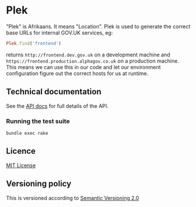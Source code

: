 # Plek

"Plek" is Afrikaans. It means "Location". Plek is used to generate the correct
base URLs for internal GOV.UK services, eg:

```ruby
Plek.find('frontend')
```

returns `http://frontend.dev.gov.uk` on a development machine and
`https://frontend.production.alphagov.co.uk` on a production machine. This
means we can use this in our code and let our environment configuration figure
out the correct hosts for us at runtime.

## Technical documentation

See the [API docs](http://www.rubydoc.info/gems/plek) for full details of the API.

### Running the test suite

`bundle exec rake`

## Licence

[MIT License](LICENCE)

## Versioning policy

This is versioned according to [Semantic Versioning 2.0](http://semver.org/)
